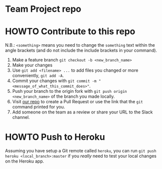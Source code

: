 # Team Project repo

# HOWTO Contribute to this repo

N.B.: `<something>` means you need to change the `something` text within the angle brackets (and do not include the include brackets in your command).
1) Make a feature branch
`git checkout -b <new_branch_name>`
2) Make your changes
3) Use `git add <filename> ...` to add files you changed or more conveniently, `git add -A`.
4) Commit your changes with `git commit -m "<message_of_what_this_commit_does>"`.
5) Push your branch to the origin fork with `git push origin <new_branch_name>` of the branch you made locally.
6) Visit [our repo](https://github.com/gcivil-nyu-org/fall2019-cs-gy-6063-team-moonsurvivors/pulls) to create a Pull Request or use the link that the `git` command printed for you.
7) Add someone on the team as a review or share your URL to the Slack channel.

# HOWTO Push to Heroku
Assuming you have setup a Git remote called `heroku`, you can run `git push heroku <local_branch>:master` if you _really_ need to test your local changes on the Heroku app.